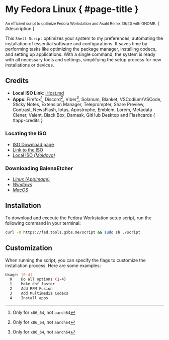 # My Fedora Linux { #page-title }

<small>An efficient script to optimize Fedora Workstation and Asahi Remix 39/40 with GNOME.</small> { #description }

This `Shell Script` optimizes your system to my preferences, automating the installation of essential software and configurations. It saves time by performing tasks like optimizing the package manager, installing codecs, and setting up applications. With a single command, the system is ready with all necessary tools and settings, simplifying the setup process for new installations or devices.

## Credits

- **Local ISO Link**: [iHost.md](https://mirror.ihost.md/)
- **Apps**: Firefox[^limited], Discord[^limited], Viber[^limited], Solanum, Blanket, VSCodium/VSCode, Sticky Notes, Extension Manager, Teleprompter, Share Preview, Contrast, NewsFlash, Iotas, Apostrophe, Emblem, Lorem, Metadata Clener, Valent, Black Box, Damask, GitHub Desktop and Flashcards { #app-credits }

[^limited]: Only for `x86_64`, not `aarch64`

### Locating the ISO

<section id="cards">

- [ISO Download page](https://fedoraproject.org/workstation/download/)
- [Link to the ISO](https://download.fedoraproject.org/pub/fedora/linux/releases/40/Workstation/x86_64/iso/Fedora-Workstation-Live-x86_64-40-1.14.iso)
- [Local ISO _(Moldova)_](https://mirror.ihost.md/fedora/releases/39/Workstation/x86_64/iso/Fedora-Workstation-Live-x86_64-39-1.5.iso)

### Downloading BalenaEtcher

- [_Linux (AppImage)_](https://github.com/balena-io/etcher/releases/download/v1.18.11/balenaEtcher-1.18.11-x64.AppImage)
- [_Windows_](https://github.com/balena-io/etcher/releases/download/v1.18.11/balenaEtcher-Setup-1.18.11.exe)
- [_MacOS_](https://github.com/balena-io/etcher/releases/download/v1.18.11/balenaEtcher-1.18.11.dmg)

</section>

## Installation

To download and execute the Fedora Workstation setup script, run the following command in your terminal:

```sh
curl -O https://fed.tools.gxbs.me/script && sudo sh ./script
```

## Customization

When running the script, you can specify the flags to customize the installation process. Here are some examples:

```sh
Usage: [0-4]
  0    Do all options (1-4)
  1    Make dnf faster
  2    Add RPM Fusion
  3    Add Multimedia Codecs
  4    Install apps
```
